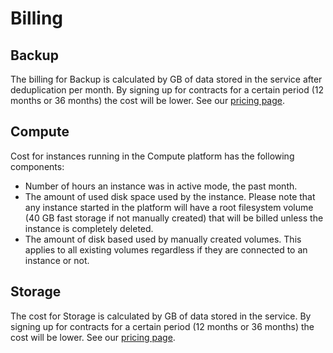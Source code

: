 # Billing

## Backup
The billing for Backup is calculated by GB of data stored in the service
after deduplication per month. By signing up for contracts for a certain period (12 months or 36 months) the cost will be lower. See our [pricing page][pp].

## Compute
Cost for instances running in the Compute platform has the following components:

* Number of hours an instance was in active mode, the past month.
* The amount of used disk space used by the instance. Please note that any instance started in the platform will have a root filesystem volume (40 GB fast storage if not manually created) that will be billed unless the instance is completely deleted.
* The amount of disk based used by manually created volumes. This applies to all existing volumes regardless if they are connected to an instance or not.

## Storage
The cost for Storage is calculated by GB of data stored in the service. By signing up for contracts for a certain period (12 months or 36 months) the cost will be lower. See our [pricing page][pp].

[pp]: https://www.safespring.com/pris/
